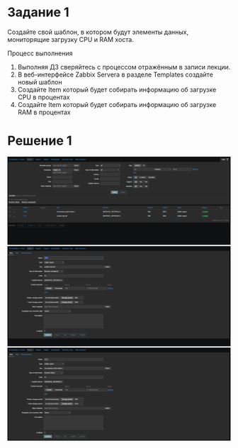 # Задание 1

Создайте свой шаблон, в котором будут элементы данных, мониторящие загрузку CPU и RAM хоста.

Процесс выполнения
1. Выполняя ДЗ сверяйтесь с процессом отражённым в записи лекции.
2. В веб-интерфейсе Zabbix Servera в разделе Templates создайте новый шаблон
3. Создайте Item который будет собирать информацию об загрузке CPU в процентах
4. Создайте Item который будет собирать информацию об загрузке RAM в процентах

# Решение 1
![alt text](https://github.com/llenar/zabbix2/blob/main/2/Temp1.png)
![alt text](https://github.com/llenar/zabbix2/blob/main/2/CPU.png)
![alt text](https://github.com/llenar/zabbix2/blob/main/2/RAM.png)
